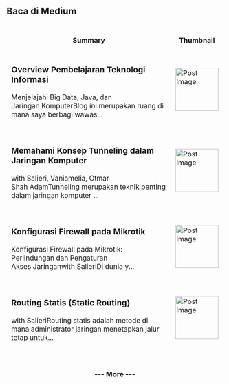 ## Baca di Medium

<!--START_SECTION:medium-->

<div style="overflow-x:auto;">
<table style="width: 100%; border-collapse: collapse;">
  <tr>
    <th style="border: 1px solid white; padding: 10px;">Summary</th>
    <th style="border: 1px solid white; padding: 10px;">Thumbnail</th>
  </tr>
  <tr>
    <td style="border: 1px solid white; padding: 10px;"><h3><a href="https://medium.com/@dikaelsaputra/index-295589a56ed0?source=rss-272e0aace4a6------2" target="_blank" style="text-decoration: none;">Overview Pembelajaran Teknologi Informasi</a></h3><p>Menjelajahi Big Data, Java, dan Jaringan KomputerBlog ini merupakan ruang di mana saya berbagi wawas...</p></td>
    <td style="border: 1px solid white; padding: 10px;"><img src="https://cdn-images-1.medium.com/max/641/1*452QjFn5ZxPn8QGRMTXXLw.png" alt="Post Image" style="width: 100px; height: auto;" /></td>
  </tr>
  <tr>
    <td style="border: 1px solid white; padding: 10px;"><h3><a href="https://medium.com/@dikaelsaputra/memahami-konsep-tunneling-dalam-jaringan-komputer-c6fb206a4b65?source=rss-272e0aace4a6------2" target="_blank" style="text-decoration: none;">Memahami Konsep Tunneling dalam Jaringan Komputer</a></h3><p>with Salieri, Vaniamelia, Otmar Shah AdamTunneling merupakan teknik penting dalam jaringan komputer ...</p></td>
    <td style="border: 1px solid white; padding: 10px;"><img src="https://cdn-images-1.medium.com/max/769/1*uPnSYmDi8aPGzN56_JAUHw.png" alt="Post Image" style="width: 100px; height: auto;" /></td>
  </tr>
  <tr>
    <td style="border: 1px solid white; padding: 10px;"><h3><a href="https://medium.com/@dikaelsaputra/konfigurasi-firewall-pada-mikrotik-6a8a0f81f676?source=rss-272e0aace4a6------2" target="_blank" style="text-decoration: none;">Konfigurasi Firewall pada Mikrotik</a></h3><p>Konfigurasi Firewall pada Mikrotik: Perlindungan dan Pengaturan Akses Jaringanwith SalieriDi dunia y...</p></td>
    <td style="border: 1px solid white; padding: 10px;"><img src="https://cdn-images-1.medium.com/max/647/1*vMtQQihQlSoro71nE2g81Q.png" alt="Post Image" style="width: 100px; height: auto;" /></td>
  </tr>
  <tr>
    <td style="border: 1px solid white; padding: 10px;"><h3><a href="https://medium.com/@dikaelsaputra/routing-statis-static-routing-5f93eeb55cc2?source=rss-272e0aace4a6------2" target="_blank" style="text-decoration: none;">Routing Statis (Static Routing)</a></h3><p>with SalieriRouting statis adalah metode di mana administrator jaringan menetapkan jalur tetap untuk...</p></td>
    <td style="border: 1px solid white; padding: 10px;"><img src="https://cdn-images-1.medium.com/max/821/1*5l7LrmwT-5ods6nzLCHN2Q.png" alt="Post Image" style="width: 100px; height: auto;" /></td>
  </tr>
</table>
</div>

<!--END_SECTION:medium-->

<div align="center">
  <h3><a href="https://medium.com/@dikaelsaputra" target="_blank" style="text-decoration: none;">--- More ---</a></h3>
</div>
